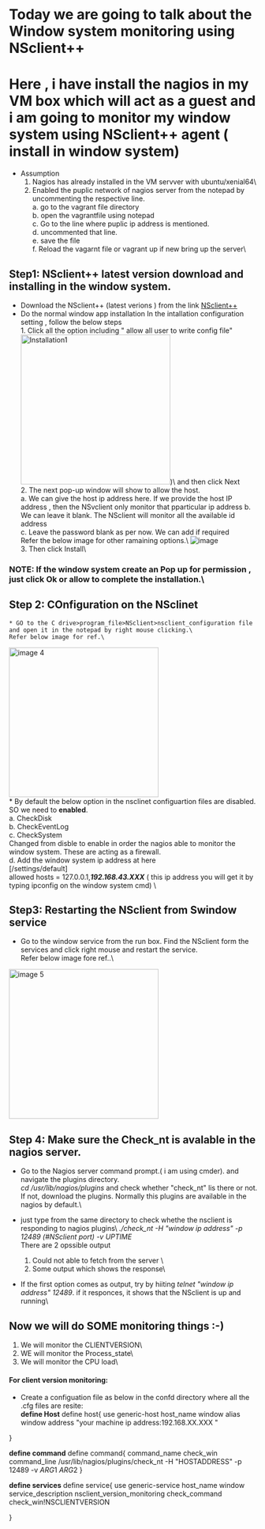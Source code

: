 # Today we are going to talk about the Window system monitoring using NSclient++ 
# Here , i have install the nagios in my VM box which will act as a guest and i am going to monitor my window system using NSclient++ agent ( install in window system)
* Assumption
    1. Nagios has already installed in the VM servver with ubuntu/xenial64\
    2. Enabled the puplic network of nagios server from the notepad by uncommenting the respective line.\
        a. go to the vagrant file directory\
        b. open the vagrantfile using notepad\
        c. Go to the line where puplic ip address is mentioned.\
        d. uncommented that line.\
        e. save the file\
        f. Reload the vagarnt file or vagrant up if new bring up the server\



## Step1: NSclient++ latest version download and installing in the window system.
* Download the NSclient++ (latest verions ) from  the link [NSclient++](https://nsclient.org/download/thank-you/?file=https%3A%2F%2Fgithub.com%2Fmickem%2Fnscp%2Freleases%2Fdownload%2F0.5.2.35%2FNSCP-0.5.2.35-x64.msi)
* Do the normal window app installation
    In the intallation configuration setting , follow the below steps\
        1. Click all the option including  " allow all user to write config file" <img width="303" alt="Installation1" src="https://user-images.githubusercontent.com/48834323/111865063-c6e01b00-898a-11eb-9238-b7bd9567b452.png">)\ and then click Next\
        2. The next pop-up window will show to allow the host.\
            a. We can give the host ip address here. If  we provide the host IP address , then the NSvclient only monitor that pparticular ip address
            b. We can leave it blank. The NSclient will monitor all the available id address\
            c. Leave the password blank as per now. We can add if required\
        Refer the below image for other ramaining  options.\ 
        ![image](https://user-images.githubusercontent.com/48834323/111865360-a44f0180-898c-11eb-9150-abc5d0799d50.png)\
        3. Then click Install\
### NOTE: If the window system create an Pop up for permission , just click Ok or allow to complete the installation.\


## Step 2: COnfiguration on the NSclinet 
    * GO to the C drive>program_file>NSclient>nsclient_configuration file and open it in the notepad by right mouse clicking.\
    Refer below image for ref.\
<img width="303" alt="image 4" src="https://user-images.githubusercontent.com/48834323/111865764-f1cc6e00-898e-11eb-968f-ad478fef475f.png">\
    * By default the below option in the nsclinet configuartion files are disabled. SO we need to **enabled**.\
            a. CheckDisk\
            b. CheckEventLog\
            c. CheckSystem\
        Changed from disble to enable in order the nagios able to monitor the window system. These are acting as a firewall.\
            d. Add the window system  ip address at here \
            [/settings/default]\
            allowed hosts = 127.0.0.1,***192.168.43.XXX*** ( this ip address you will get it by typing ipconfig on the window system cmd) \
    
## Step3: Restarting the NSclient from Swindow service
* Go to the window service from the run box. Find the NSclient form the services and click right mouse and restart the service.\
Refer below image fore ref..\
<img width="303" alt="image 5" src="https://user-images.githubusercontent.com/48834323/111866803-06f8cb00-8996-11eb-972d-ac8e43698e8e.png">

## Step 4: Make sure the **Check_nt** is avalable in the nagios server.
* Go to the Nagios server command prompt.( i am using cmder). and navigate the plugins directory.\
*cd /usr/lib/nagios/plugins* and check whether "check_nt" lis there or not. If not, download the plugins. Normally this plugins are available in the nagios by default.\

* just type from the same directory to check whethe the nsclient is responding to nagios plugins\ 
*./check_nt -H "window ip address" -p 12489 (#NSclient port) -v UPTIME*\
 There are 2 opssible output
    1. Could not able to fetch from the server \
    2. Some output which shows the response\
* If the first option comes as output, try by hiiting *telnet "window ip address" 12489*. if it responces, it shows that the NSclient is up and running\


## Now we will do SOME monitoring things :-) 
1. We will monitor the CLIENTVERSION\
2. WE will monitor the Process_state\
3. We will monitor the CPU load\

#### For client version monitoring:
* Create a configuation file as below in the confd directory where all the .cfg files are resite:\
**define Host**
define host{
    use             generic-host
    host_name       window
    alias           window
    address         "your machine ip address:192.168.XX.XXX "

}

**define command**
define command{
    command_name        check_win
    command_line        /usr/lib/nagios/plugins/check_nt  -H "HOSTADDRESS" -p 12489 -v $ARG1$ $ARG2$
}

**define services**
define service{
    use                     generic-service
    host_name               window
    service_description     nsclient_version_monitoring
    check_command           check_win!NSCLIENTVERSION

}